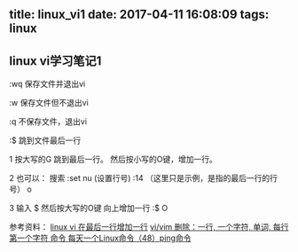 title: linux_vi1
date: 2017-04-11 16:08:09
tags: linux
---

## linux vi学习笔记1

:wq 保存文件并退出vi

:w 保存文件但不退出vi

:q 不保存文件，退出vi

:$ 跳到文件最后一行

1 按大写的G 跳到最后一行。 然后按小写的O键，增加一行。

2 也可以：
搜索
:set nu (设置行号)
:14 （这里只是示例，是指的最后一行的行号）
o

3 输入 $ 然后按大写的O键 向上增加一行
:$
O

参考资料：
[linux vi 在最后一行增加一行](https://zhidao.baidu.com/question/583768034414660125.html)
[vi/vim 删除：一行, 一个字符, 单词, 每行第一个字符 命令  ](http://blog.163.com/chen_dawn/blog/static/112506320111145955649/)
[每天一个Linux命令（48）ping命令](http://www.cnblogs.com/MenAngel/p/5586677.html)
